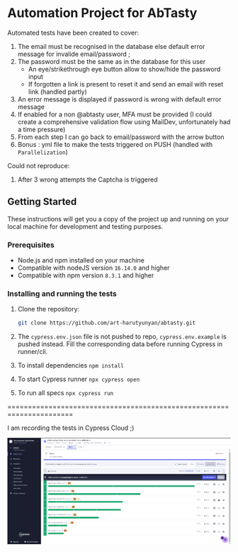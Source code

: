 # Automation Project for AbTasty

Automated tests have been created to cover:

1. The email must be recognised in the database else default error message for invalide email/password ;
2. The password must be the same as in the database for this user
   - An eye/strikethrough eye button allow to show/hide the password input
   - If forgotten a link is present to reset it and send an email with reset link (handled partly)
3. An error message is displayed if password is wrong with default error message
4. If enabled for a non @abtasty user, MFA must be provided (I could create a comprehensive validation flow using MailDev, unfortunately had a time pressure)
5. From each step I can go back to email/password with the arrow button
6. Bonus : yml file to make the tests triggered on PUSH (handled with `Parallelization`)

Could not reproduce:

1. After 3 wrong attempts the Captcha is triggered

## Getting Started

These instructions will get you a copy of the project up and running on your local machine for development and testing purposes.

### Prerequisites

- Node.js and npm installed on your machine
- Compatible with nodeJS version `16.14.0` and higher
- Compatible with npm version `8.3.1` and higher

### Installing and running the tests

1. Clone the repository:

   ```bash
   git clone https://github.com/art-harutyunyan/abtasty.git
   ```

2. The `cypress.env.json` file is not pushed to repo, `cypress.env.example` is pushed instead. Fill the corresponding data before running Cypress in runner/cli.
3. To install dependencies `npm install`
4. To start Cypress runner `npx cypress open`
5. To run all specs `npx cypress run`

======================================================================

I am recording the tests in Cypress Cloud ;)

![Example screenshot](https://github.com/art-harutyunyan/abtasty/blob/c7a975111b98a9adae8c06d49dc017dbdc01ab28/abtastyCypressCloud.png)
